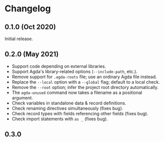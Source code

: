 # Changelog

## 0.1.0 (Oct 2020)

Initial release.

## 0.2.0 (May 2021)

- Support code depending on external libraries.
- Support Agda's library-related options (`--include-path`, etc.).
- Remove support for `.agda-roots` file; use an ordinary Agda file instead.
- Replace the `--local` option with a `--global` flag; default to a local check.
- Remove the `--root` option; infer the project root directory automatically.
- The `agda-unused` command now takes a filename as a positional argument.
- Check variables in standalone data & record definitions.
- Check renaming directives simultaneously (fixes bug).
- Check record types with fields referencing other fields (fixes bug).
- Check import statements with `as _` (fixes bug).

## 0.3.0

